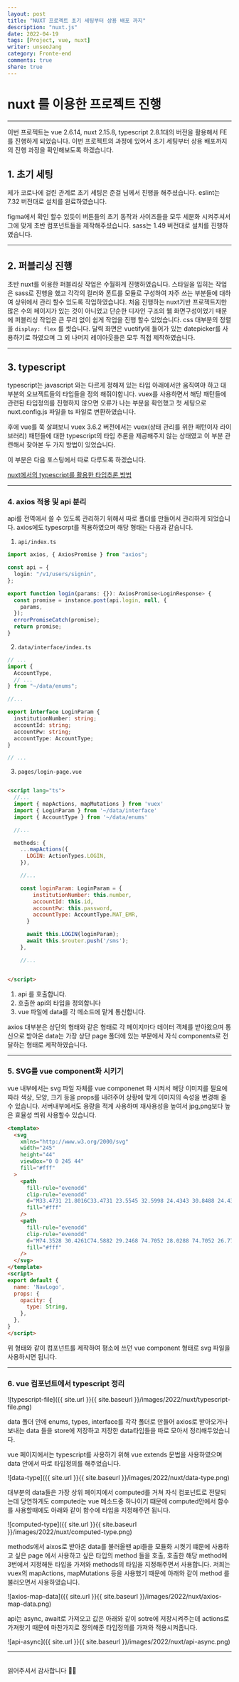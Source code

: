 ```yaml
---
layout: post
title: "NUXT 프로젝트 초기 세팅부터 상용 배포 까지"
description: "nuxt.js"
date: 2022-04-19
tags: [Project, vue, nuxt]
writer: unseoJang
category: Fronte-end
comments: true
share: true
---
```


# nuxt 를 이용한 프로젝트 진행
---

이번 프로젝트는 vue 2.6.14, nuxt 2.15.8, typescript 2.8.1대의 버전을 활용해서 FE를 진행하게 되었습니다.
이번 프로젝트의 과정에 있어서 초기 세팅부터 상용 배포까지의 진행 과정을 확인해보도록 하겠습니다.

## 1. 초기 세팅

제가 코로나에 걸린 관계로 초기 세팅은 준걸 님께서 진행을 해주셨습니다.
eslint는 7.32 버전대로 설치를 완료하였습니다.

figma에서 확인 할수 있듯이 버튼들의 초기 동작과 사이즈들을 모두 세분화 시켜주셔서 그에 맞게 초반 컴포넌트들을 제작해주셨습니다.
sass는 1.49 버전대로 설치를 진행하였습니다.

---

## 2. 퍼블리싱 진행

초반 nuxt를 이용한 퍼블리싱 작업은 수월하게 진행하였습니다.
스타일을 입히는 작업은 sass로 진행을 했고 각각의 컬러와 폰트를 모듈로 구성하여 자주 쓰는 부분들에 대하여 상위에서 관리 할수 있도록 작업하였습니다.
처음 진행하는 nuxt기반 프로젝트지만 많은 수의 페이지가 있는 것이 아니었고 단순한 디자인 구조의 웹 화면구성이었기 때문에 퍼블리싱 작업은 큰 무리 없이 쉽게 작업을 진행 할수 있었습니다.
css 대부분의 정렬을 `display: flex` 를 썻습니다.
달력 화면은 vuetify에 들어가 있는 datepicker를 사용하기로 하였으며 그 외 나머지 레이아웃들은 모두 직접 제작하였습니다.


---

## 3. typescript

typescript는 javascript 와는 다르게 정해져 있는 타입 아래에서만 움직여야 하고 대부분의 오브젝트들의 타입들을 정의 해줘야합니다.
vuex를 사용하면서 해당 패턴들에 관련된 타입정의를 진행하지 않으면 오류가 나는 부분을 확인했고 첫 세팅으로 nuxt.config.js 파일을 ts 파일로 변환하였습니다.

후에 vue를 쭉 살펴보니 vuex 3.6.2 버전에서는 vuex(상태 관리를 위한 패턴이자 라이브러리) 패턴들에 대한 typescript의 타입 추론을 제공해주지 않는 상태였고 이 부분 관련해서 찾아본 두 가지 방법이 있었습니다.

이 부분은 다음 포스팅에서 따로 다루도록 하겠습니다.


[nuxt에서의 typescript를 활용한 타입추론 방법](https://docfriends.github.io/DevStrory/2022-04-20/typescript-notwroking/)

---

### 4. axios 적용 및 api 분리

api를 전역에서 쓸 수 있도록 관리하기 위해서 따로 폴더를 만들어서 관리하게 되었습니다.
axios에도 typescrpt를 적용하였으며 해당 형태는 다음과 같습니다.

  1. `api/index.ts`

```ts
import axios, { AxiosPromise } from "axios";

const api = {
  login: "/v1/users/signin",
};

export function login(params: {}): AxiosPromise<LoginResponse> {
  const promise = instance.post(api.login, null, {
    params,
  });
  errorPromiseCatch(promise);
  return promise;
}
```

  2. `data/interface/index.ts`

```ts
// ...
import {
  AccountType,
  // ...
} from "~/data/enums";

//...

export interface LoginParam {
  institutionNumber: string;
  accountId: string;
  accountPw: string;
  accountType: AccountType;
}

// ...
```
  3. `pages/login-page.vue`

```html

<script lang="ts">
  //...
  import { mapActions, mapMutations } from 'vuex'
  import { LoginParam } from '~/data/interface'
  import { AccountType } from '~/data/enums'

  //...

  methods: {
    ...mapActions({
      LOGIN: ActionTypes.LOGIN,
    }),

    //...

    const loginParam: LoginParam = {
        institutionNumber: this.number,
        accountId: this.id,
        accountPw: this.password,
        accountType: AccountType.MAT_EMR,
      }

      await this.LOGIN(loginParam);
      await this.$router.push('/sms');
    },

    //...


</script>
```
1. api 를 호출합니다.
2. 호출한 api의 타입을 정의합니다
3. vue 파일에 data를 각 메소드에 맡게 통신합니다.

axios 대부분은 상단의 형태와 같은 형태로 각 페이지마다 데이터 객체를 받아왔으며 통신으로 받아온 data는 가장 상단 page 폴더에 있는 부분에서 자식 components로 전달하는 형태로 제작하였습니다.

---------

### 5. SVG를 vue component화 시키기

vue 내부에서는  svg 파일 자체를 vue componenet 화 시켜서 해당 이미지를 필요에 따라 색상, 모양, 크기 등을 props를 내려주어 상황에 맞게 이미지의 속성을 변경해 줄 수 있습니다.
서버내부에서도 용량을 적게 사용하며 재사용성을 높여서 jpg,png보다 높은 효율성 띄워 사용할수 있습니다.

```html
<template>
  <svg
    xmlns="http://www.w3.org/2000/svg"
    width="245"
    height="44"
    viewBox="0 0 245 44"
    fill="#fff"
  >
    <path
      fill-rule="evenodd"
      clip-rule="evenodd"
      d="M33.4731 21.8016C33.4731 23.5545 32.5998 24.4343 30.8488 24.4343H24.3686V33.5671H21.5068C19.7594 33.5671 18.8824 32.6895 18.8824 30.9351V24.4576L18.8817 24.4583H9.77727V21.5873C9.77727 19.8336 10.6506 18.9546 12.4016 18.9546H18.8817V9.82105H21.7436C23.4917 9.82105 24.3679 10.6993 24.3679 12.4538V18.9313L24.3686 18.9305H33.4731V21.8016ZM21.6251 0H0V21.695C0 33.6763 9.68133 43.3885 21.6251 43.3885C33.5682 43.3885 43.2503 33.6763 43.2503 21.695C43.2503 9.71228 33.5682 0 21.6251 0V0Z"
      fill="#fff"
    />
    <path
      fill-rule="evenodd"
      clip-rule="evenodd"
      d="M74.3528 30.4261C74.5882 29.2468 74.7052 28.0288 74.7052 26.7701C74.7052 25.5127 74.5882 24.3035 74.3528 23.1439C74.1182 21.9843 73.7156 20.9624 73.1475 20.0775C72.5793 19.1934 71.8448 18.4762 70.9438 17.9251C70.0415 17.3748 68.9059 17.0993 67.5349 17.0993C66.1624 17.0993 65.0072 17.3748 64.067 17.9251C63.1261 18.4762 62.3712 19.2029 61.8038 20.1074C61.2349 21.0119 60.8237 22.044 60.5694 23.2022C60.3136 24.3626 60.1872 25.5718 60.1872 26.8291C60.1872 28.0084 60.3238 29.1877 60.5984 30.3671C60.8724 31.5464 61.3134 32.5989 61.9215 33.5216C62.5282 34.4459 63.2925 35.1937 64.2138 35.7629C65.1336 36.3329 66.2416 36.6179 67.5349 36.6179C68.9059 36.6179 70.0524 36.3431 70.9729 35.7921C71.8935 35.2418 72.628 34.5049 73.1773 33.5807C73.7258 32.6579 74.1182 31.6054 74.3528 30.4261ZM78.8403 0C81.004 0 82.7586 1.75951 82.7586 3.93083V25.8037C82.7586 34.0218 78.3121 38.6603 75.9849 40.2478C73.6396 41.8477 70.6317 42.8681 66.4889 42.8681C63.789 42.8681 61.2061 42.4257 59.482 41.5416C57.7571 40.6567 56.3375 39.4584 55.2207 37.9438C54.104 36.4314 53.2612 34.6923 52.6931 32.7258C52.1249 30.7608 51.8408 28.7163 51.8408 26.5938C51.8408 24.55 52.1249 22.5748 52.6931 20.6673C53.2612 18.7613 54.104 17.0805 55.2207 15.6256C56.3375 14.1723 57.7383 13.0017 59.4239 12.1168C61.108 11.2327 63.0675 10.7903 65.3017 10.7903C67.1028 10.7903 68.8175 11.1737 70.4442 11.9404C72.0695 12.7065 73.3541 13.837 74.2942 15.3312H74.4119V0H78.8403ZM108.444 30.4562C108.679 29.2973 108.796 28.1078 108.796 26.8883C108.796 25.6711 108.679 24.4714 108.444 23.2913C108.209 22.1128 107.807 21.0712 107.239 20.1667C106.67 19.2628 105.907 18.526 104.947 17.9552C103.986 17.386 102.801 17.1003 101.391 17.1003C99.9804 17.1003 98.8048 17.386 97.8639 17.9552C96.9238 18.526 96.1682 19.2628 95.6007 20.1667C95.0326 21.0712 94.6315 22.1128 94.3961 23.2913C94.1607 24.4714 94.0437 25.6711 94.0437 26.8883C94.0437 28.1078 94.1607 29.2973 94.3961 30.4562C94.6315 31.6158 95.0326 32.6581 95.6007 33.5816C96.1682 34.5051 96.9238 35.242 97.8639 35.7923C98.8048 36.3433 99.9804 36.6181 101.391 36.6181C102.801 36.6181 103.986 36.3433 104.947 35.7923C105.907 35.242 106.67 34.5051 107.239 33.5816C107.807 32.6581 108.209 31.6158 108.444 30.4562ZM112.852 15.1841C114.224 16.5799 115.282 18.2701 116.026 20.2549C116.77 22.241 117.143 24.4517 117.143 26.8884C117.143 29.3264 116.77 31.5277 116.026 33.4927C115.282 35.4592 114.224 37.1393 112.852 38.5343C111.48 39.9309 109.825 41.0016 107.885 41.748C105.946 42.4943 103.78 42.8682 101.391 42.8682C99.0004 42.8682 96.8447 42.4943 94.9252 41.748C93.0049 41.0016 91.3585 39.9309 89.9882 38.5343C88.6158 37.1393 87.5579 35.4592 86.8139 33.4927C86.0692 31.5277 85.6972 29.3264 85.6972 26.8884C85.6972 24.4517 86.0692 22.241 86.8139 20.2549C87.5579 18.2701 88.6158 16.5799 89.9882 15.1841C91.3585 13.789 93.0049 12.7073 94.9252 11.9406C96.8447 11.1738 99.0004 10.7911 101.391 10.7911C103.78 10.7911 105.946 11.1738 107.885 11.9406C109.825 12.7073 111.48 13.789 112.852 15.1841ZM140.131 32.69C140.684 31.3248 141.999 30.4261 143.467 30.4261H148.778C148.229 34.4757 146.661 37.5611 144.075 39.6836C141.489 41.8068 138.178 42.868 134.142 42.868C131.869 42.868 129.782 42.4846 127.883 41.7179C125.98 40.9518 124.365 39.8811 123.033 38.5042C121.7 37.1289 120.661 35.4882 119.917 33.5807C119.173 31.6747 118.801 29.5813 118.801 27.3007C118.801 24.9428 119.143 22.751 119.829 20.7262C120.514 18.7021 121.524 16.9528 122.856 15.4783C124.188 14.0045 125.815 12.8544 127.734 12.0285C129.655 11.2035 131.85 10.7902 134.318 10.7902C136.12 10.7902 137.854 11.0263 139.52 11.4979C141.185 11.9695 142.674 12.6874 143.987 13.6503C145.3 14.6139 146.368 15.8129 147.191 17.2473C148.014 18.6825 148.484 20.3829 148.601 22.348H140.431C139.882 18.8494 137.824 17.0993 134.26 17.0993C132.926 17.0993 131.81 17.4047 130.909 18.0133C130.007 18.6241 129.272 19.4091 128.704 20.3727C128.136 21.3363 127.734 22.3975 127.5 23.5565C127.264 24.7168 127.147 25.8663 127.147 27.0062C127.147 28.1068 127.264 29.2278 127.5 30.3671C127.734 31.5078 128.117 32.5391 128.645 33.4633C129.175 34.3876 129.889 35.1434 130.792 35.7331C131.693 36.3227 132.79 36.6179 134.083 36.6179C136.082 36.6179 137.619 36.0574 138.697 34.9371C139.301 34.3088 139.78 33.5595 140.131 32.69ZM162.56 17.2186H162.03V32.3136C162.03 33.7291 162.267 34.673 162.736 35.1439C163.207 35.6162 164.147 35.8516 165.557 35.8516C166.028 35.8516 166.478 35.8327 166.909 35.7926C167.341 35.7547 167.752 35.6949 168.144 35.6162V42.1024C167.439 42.2205 166.654 42.2985 165.793 42.3379C164.932 42.3772 164.088 42.3969 163.266 42.3969C161.972 42.3969 160.747 42.3087 159.591 42.1316C158.435 41.9552 157.417 41.6112 156.535 41.1002C155.653 40.5893 154.957 39.8619 154.448 38.918C153.939 37.9748 153.684 36.7365 153.684 35.2036V2.4771H162.03V11.6165H168.144C168.144 14.7106 165.644 17.2186 162.56 17.2186ZM189.233 30.3087V27.1833C188.881 27.4989 188.44 27.7431 187.912 27.9202C187.381 28.0973 186.814 28.2446 186.207 28.3626C185.598 28.4807 184.962 28.5791 184.297 28.6571C183.629 28.7366 182.963 28.835 182.298 28.9523C181.671 29.0704 181.053 29.2278 180.446 29.4239C179.838 29.6214 179.309 29.8867 178.86 30.2205C178.409 30.5544 178.046 30.9771 177.772 31.4881C177.497 31.999 177.36 32.6477 177.36 33.4342C177.36 34.1813 177.497 34.8103 177.772 35.3205C178.046 35.8322 178.418 36.2345 178.889 36.5297C179.358 36.8242 179.907 37.0304 180.534 37.1485C181.161 37.2666 181.807 37.3256 182.474 37.3256C184.12 37.3256 185.393 37.0508 186.295 36.5005C187.195 35.9502 187.861 35.2913 188.293 34.5246C188.724 33.7578 188.989 32.9823 189.087 32.1951C189.184 31.4101 189.233 30.7803 189.233 30.3087ZM197.58 35.3207C197.58 36.6976 197.658 38.0139 197.815 39.272C197.971 40.53 198.245 41.4739 198.638 42.1022H191.588C190.732 42.1022 189.962 41.5154 189.795 40.6721C189.793 40.667 189.793 40.6627 189.792 40.6576C189.694 40.1663 189.625 39.6648 189.586 39.1539C188.253 40.53 186.686 41.4929 184.884 42.0432C183.081 42.5935 181.239 42.8682 179.358 42.8682C177.908 42.8682 176.557 42.6919 175.302 42.3376C174.048 41.9841 172.952 41.4338 172.011 40.6867C171.071 39.9403 170.336 38.9972 169.807 37.8565C169.278 36.7165 169.013 35.3608 169.013 33.7879C169.013 32.0583 169.316 30.6333 169.925 29.513C170.532 28.3928 171.316 27.4992 172.275 26.83C173.235 26.1617 174.333 25.6609 175.567 25.3264C176.802 24.9925 178.046 24.7272 179.3 24.5304C180.554 24.3336 181.787 24.1762 183.003 24.0581C184.217 23.9401 185.295 23.7637 186.235 23.5275C187.176 23.2921 187.92 22.9481 188.469 22.4961C189.017 22.0442 189.272 21.3853 189.233 20.5202C189.233 19.6171 189.086 18.8991 188.793 18.3685C188.498 17.8372 188.106 17.4246 187.617 17.1294C187.127 16.835 186.559 16.6389 185.912 16.5398C185.266 16.4428 184.569 16.3925 183.825 16.3925C182.18 16.3925 180.887 16.7468 179.946 17.4538C179.006 18.1615 178.456 19.3408 178.3 20.9917H169.954C170.072 19.0267 170.562 17.3955 171.423 16.0981C172.285 14.8007 173.383 13.7591 174.716 12.9727C176.047 12.1869 177.546 11.6264 179.212 11.2926C180.877 10.9588 182.552 10.7911 184.237 10.7911C185.766 10.7911 187.312 10.8997 188.881 11.1155C190.447 11.332 191.879 11.7547 193.172 12.383C194.464 13.0127 195.522 13.8867 196.345 15.0069C197.169 16.1272 197.58 17.6119 197.58 19.4589V35.3207ZM206.386 0C208.551 0 210.305 1.76024 210.305 3.93083V42.1013H201.958V0H206.386ZM232.748 23.5784L245 42.1021H238.304C236.184 42.1021 234.215 40.9971 233.103 39.1844L226.544 28.4808L223.312 31.6063V42.1021H214.965V0H219.393C221.557 0 223.312 1.76024 223.312 3.93083V22.5842L231.224 14.3355C232.891 12.5986 235.191 11.6161 237.595 11.6161H243.708L232.896 22.1841C232.52 22.5529 232.457 23.1382 232.748 23.5784Z"
      fill="#fff"
    />
  </svg>
</template>
<script>
export default {
  name: 'NavLogo',
  props: {
    opacity: {
      type: String,
    },
  },
}
</script>

```
위 형태와 같이 컴포넌트를 제작하여 평소에 쓰던 vue component 형태로 svg 파일을 사용하시면 됩니다.

-----

### 6. vue 컴포넌트에서 typescript 정리

![typescript-file]({{ site.url }}{{ site.baseurl }}/images/2022/nuxt/typescript-file.png)


data 폴더 안에 enums, types, interface를 각각 폴더로 만들어 axios로 받아오거나 보내는 data 들을 store에 저장하고 저장한 data타입들을 따로 모아서 정리해두었습니다.

vue 페이지에서는 typescript를 사용하기 위해 vue extends 문법을 사용하였으며 data 안에서 따로 타입정의를 해주었습니다.

![data-type]({{ site.url }}{{ site.baseurl }}/images/2022/nuxt/data-type.png)

대부분의 data들은 가장 상위 페이지에서 computed를 거쳐 자식 컴포넌트로 전달되는데 당연하게도 computed는 vue 메소드중 하나이기 떄문에 computed안에서 함수를 사용할때에도 아래와 같이 함수에 타입을 지정해주면 됩니다.

![computed-type]({{ site.url }}{{ site.baseurl }}/images/2022/nuxt/computed-type.png)

methods에서 aixos로 받아온 data를 불러올땐 api들을 모듈화 시켯기 떄문에 사용하고 싶은 page 에서 사용하고 싶은 타입의 method 들을 호출, 호출한 해당 method에 3번에서 지정해둔 타입을 가져와 methods의 타입을 지정해주면서 사용합니다. 저희는 vuex의 mapActions, mapMutations 등을 사용했기 때문에 아래와 같이 method 를 불러오면서 사용하였습니다.

![axios-map-data]({{ site.url }}{{ site.baseurl }}/images/2022/nuxt/axios-map-data.png)

api는 async, await로 가져오고 값은 아래와 같이 sotre에 저장시켜주는데 actions로 가져왓기 때문에 마찬가지로 정의해준 타입정의를 가져와 
적용시켜줍니다.

![api-async]({{ site.url }}{{ site.baseurl }}/images/2022/nuxt/api-async.png)


---




<br/>
읽어주셔서 감사합니다 🙇‍♀️
